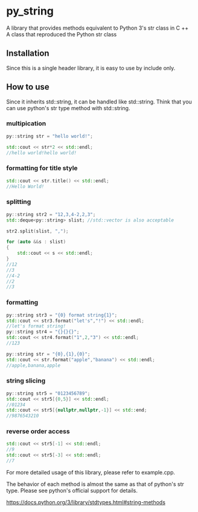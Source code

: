 # py_string
A library that provides methods equivalent to Python 3's str class in C ++  
A class that reproduced the Python str class

## Installation
Since this is a single header library, it is easy to use by include only.

## How to use
Since it inherits std::string, it can be handled like std::string. Think that you can use python's str type method with std::string.

### multipication
```cpp
py::string str = "hello world!";

std::cout << str*2 << std::endl;
//hello world!hello world!
```


### formatting for title style
```cpp
std::cout << str.title() << std::endl;
//Hello World!
```

### splitting
```cpp
py::string str2 = "12,3,4-2,2,3";
std::deque<py::string> slist; //std::vector is also acceptable

str2.split(slist, ",");

for (auto &&s : slist)
{
    std::cout << s << std::endl;
}
//12
//3
//4-2
//2
//3
```

### formatting
```cpp
py::string str3 = "{0} format string{1}";
std::cout << str3.format("let's","!") << std::endl;
//let's format string!
py::string str4 = "{}{}{}";
std::cout << str4.format("1",2,"3") << std::endl;
//123

py::string str = "{0},{1},{0}";
std::cout << str.format("apple","banana") << std::endl;
//apple,banana,apple

```

### string slicing
```cpp
py::string str5 = "0123456789";
std::cout << str5[{0,5}] << std::endl;
//01234
std::cout << str5[{nullptr,nullptr,-1}] << std::end;
//9876543210
```
### reverse order access
```cpp
std::cout << str5[-1] << std::endl;
//9
std::cout << str5[-3] << std::endl;
//7
```



For more detailed usage of this library, please refer to example.cpp.

The behavior of each method is almost the same as that of python's str type.
Please see python's official support for details.

https://docs.python.org/3/library/stdtypes.html#string-methods
